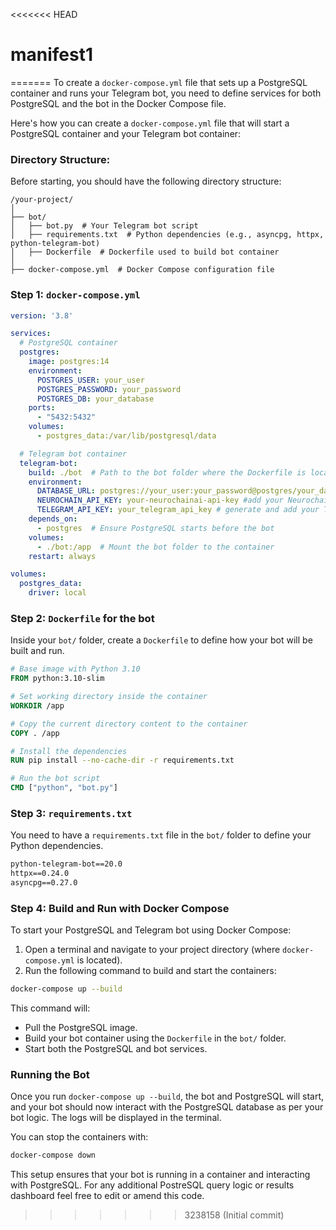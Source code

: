 <<<<<<< HEAD
# manifest1
=======
To create a `docker-compose.yml` file that sets up a PostgreSQL container and runs your Telegram bot, you need to define services for both PostgreSQL and the bot in the Docker Compose file.

Here's how you can create a `docker-compose.yml` file that will start a PostgreSQL container and your Telegram bot container:

### Directory Structure:
Before starting, you should have the following directory structure:

```
/your-project/
│
├── bot/
│   ├── bot.py  # Your Telegram bot script
│   ├── requirements.txt  # Python dependencies (e.g., asyncpg, httpx, python-telegram-bot)
│   ├── Dockerfile  # Dockerfile used to build bot container
│
├── docker-compose.yml  # Docker Compose configuration file
```

### Step 1: `docker-compose.yml`

```yaml
version: '3.8'

services:
  # PostgreSQL container
  postgres:
    image: postgres:14
    environment:
      POSTGRES_USER: your_user
      POSTGRES_PASSWORD: your_password
      POSTGRES_DB: your_database
    ports:
      - "5432:5432"
    volumes:
      - postgres_data:/var/lib/postgresql/data

  # Telegram bot container
  telegram-bot:
    build: ./bot  # Path to the bot folder where the Dockerfile is located
    environment:
      DATABASE_URL: postgres://your_user:your_password@postgres/your_database  # Database connection string for the bot
      NEUROCHAIN_API_KEY: your-neurochainai-api-key #add your NeurochainAI API key that will be used for network communication
      TELEGRAM_API_KEY: your_telegram_api_key # generate and add your Telegram Bot Token from @Botfather
    depends_on:
      - postgres  # Ensure PostgreSQL starts before the bot
    volumes:
      - ./bot:/app  # Mount the bot folder to the container
    restart: always

volumes:
  postgres_data:
    driver: local

```

### Step 2: `Dockerfile` for the bot

Inside your `bot/` folder, create a `Dockerfile` to define how your bot will be built and run.

```Dockerfile
# Base image with Python 3.10
FROM python:3.10-slim

# Set working directory inside the container
WORKDIR /app

# Copy the current directory content to the container
COPY . /app

# Install the dependencies
RUN pip install --no-cache-dir -r requirements.txt

# Run the bot script
CMD ["python", "bot.py"]
```

### Step 3: `requirements.txt`

You need to have a `requirements.txt` file in the `bot/` folder to define your Python dependencies.

```txt
python-telegram-bot==20.0
httpx==0.24.0
asyncpg==0.27.0
```

### Step 4: Build and Run with Docker Compose

To start your PostgreSQL and Telegram bot using Docker Compose:

1. Open a terminal and navigate to your project directory (where `docker-compose.yml` is located).
2. Run the following command to build and start the containers:

```bash
docker-compose up --build
```

This command will:
- Pull the PostgreSQL image.
- Build your bot container using the `Dockerfile` in the `bot/` folder.
- Start both the PostgreSQL and bot services.

### Running the Bot
Once you run `docker-compose up --build`, the bot and PostgreSQL will start, and your bot should now interact with the PostgreSQL database as per your bot logic. The logs will be displayed in the terminal.

You can stop the containers with:

```bash
docker-compose down
```

This setup ensures that your bot is running in a container and interacting with PostgreSQL. For any additional PostreSQL query logic or results dashboard feel free to edit or amend this code.
>>>>>>> 3238158 (Initial commit)
